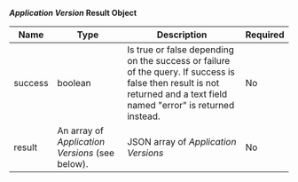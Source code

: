 **_Application Version_ Result Object**

| Name    | Type                                            | Description                                                                                                                                                            | Required |
|---------|-------------------------------------------------|------------------------------------------------------------------------------------------------------------------------------------------------------------------------|----------|
| success | boolean                                         | Is true or false depending on the success or failure of the query. If success is false then result is not returned and a text field named "error" is returned instead. | No       |
| result  | An array of _Application Versions_ (see below). | JSON  array of _Application Versions_                                                                                                                                  | No       |
